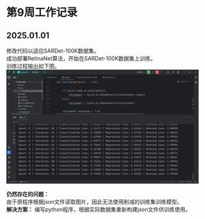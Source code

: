 # 第9周工作记录

## 2025.01.01
修改代码以适应SARDet-100K数据集。  
成功部署RetinaNet算法，开始在SARDet-100K数据集上训练。  
训练过程输出如下图。  
![RetinaNet第一次开始训练.png](figures/RetinaNet%E7%AC%AC%E4%B8%80%E6%AC%A1%E5%BC%80%E5%A7%8B%E8%AE%AD%E7%BB%83.png)

**仍然存在的问题：**  
由于原程序根据json文件读取图片，因此无法使用削减的训练集训练模型。  
**解决方案：** 编写python程序，根据实际数据集重新构建json文件供训练使用。  

